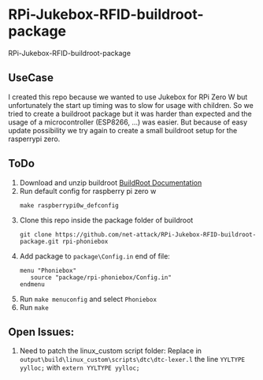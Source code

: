# RPi-Jukebox-RFID-buildroot-package
RPi-Jukebox-RFID-buildroot-package


## UseCase
I created this repo because we wanted to use Jukebox for RPi Zero W but unfortunately the start up timing was to slow for usage with children.
So we tried to create a buildroot package but it was harder than expected and the usage of a microcontroller (ESP8266, ...) was easier.
But because of easy update possibility we try again to create a small buildroot setup for the rasperrypi zero.

## ToDo
1. Download and unzip buildroot 
   [BuildRoot Documentation](https://buildroot.org/downloads/manual/manual.html)
1. Run default config for raspberry pi zero w
   ```
   make raspberrypi0w_defconfig
   ```
1. Clone this repo inside the package folder of buildroot
   ```
   git clone https://github.com/net-attack/RPi-Jukebox-RFID-buildroot-package.git rpi-phoniebox
   ```
1. Add package to `package\Config.in` end of file:
   ```
   menu "Phoniebox"
      source "package/rpi-phoniebox/Config.in"
   endmenu
   ```
1. Run `make menuconfig` and select `Phoniebox` 
1. Run `make`





## Open Issues:
1. Need to patch the linux_custom script folder:
   Replace in `output\build\linux_custom\scripts\dtc\dtc-lexer.l` the line `YYLTYPE yylloc;` with `extern YYLTYPE yylloc;`